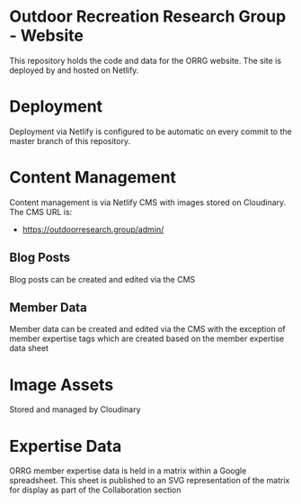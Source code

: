 
# Outdoor Recreation Research Group - Website

This repository holds the code and data for the ORRG website. The site is
deployed by and hosted on Netlify.

# Deployment
Deployment via Netlify is configured to be automatic on every commit to the
master branch of this repository.

# Content Management
Content management is via Netlify CMS with images stored on Cloudinary. The
CMS URL is:

- https://outdoorresearch.group/admin/

## Blog Posts
Blog posts can be created and edited via the CMS

## Member Data
Member data can be created and edited via the CMS with the exception of member
expertise tags which are created based on the member expertise data sheet

# Image Assets
Stored and managed by Cloudinary

# Expertise Data
ORRG member expertise data is held in a matrix within a Google spreadsheet.
This sheet is published to an SVG representation of the matrix for display as
part of the Collaboration section
